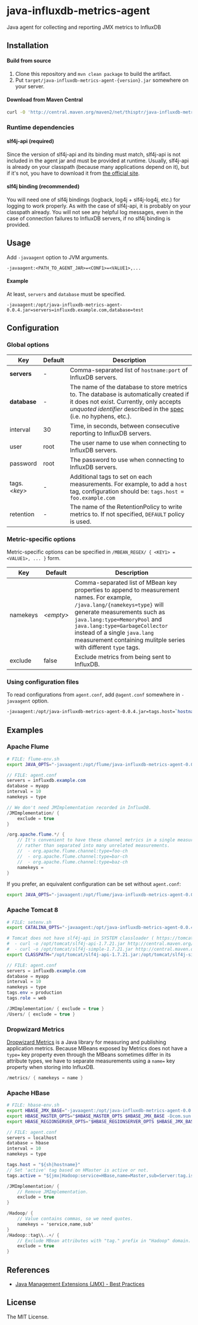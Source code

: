 java-influxdb-metrics-agent
===========================

Java agent for collecting and reporting JMX metrics to InfluxDB

Installation
------------

#### Build from source

1. Clone this repository and `mvn clean package` to build the artifact.
2. Put `target/java-influxdb-metrics-agent-{version}.jar` somewhere on your server.

#### Download from Maven Central

```sh
curl -O 'http://central.maven.org/maven2/net/thisptr/java-influxdb-metrics-agent/0.0.4/java-influxdb-metrics-agent-0.0.4.jar'
```

### Runtime dependencies

#### slf4j-api (required)

Since the version of slf4j-api and its binding must match, slf4j-api is not included in the agent jar and must be provided at runtime. Usually, slf4j-api is already on your classpath (because many applications depend on it), but if it's not, you have to download it from [the official site](http://www.slf4j.org/download.html).

#### slf4j binding (recommended)

You will need one of slf4j bindings (logback, log4j + slf4j-log4j, etc.) for logging to work properly. As with the case of slf4j-api, it is probably on your classpath already. You will not see any helpful log messages, even in the case of connection failures to InfluxDB servers, if no slf4j binding is provided.

Usage
-----

Add `-javaagent` option to JVM arguments.

```
-javaagent:<PATH_TO_AGENT_JAR>=<CONF1>=<VALUE1>,...
```

#### Example

At least, `servers` and `database` must be specified.

```
-javaagent:/opt/java-influxdb-metrics-agent-0.0.4.jar=servers=influxdb.example.com,database=test
```

Configuration
-------------

### Global options

| Key | Default | Description |
|---------------|---------|-------------|
| **servers** | - | Comma-separated list of `hostname:port` of InfluxDB servers. |
| **database** | - | The name of the database to store metrics to. The database is automatically created if it does not exist. Currently, only accepts *unquoted identifier* described in the [spec](https://docs.influxdata.com/influxdb/v0.13/query_language/spec/#identifiers) (i.e. no hyphens, etc.). |
| interval | 30 | Time, in seconds, between consecutive reporting to InfluxDB servers. |
| user | root | The user name to use when connecting to InfluxDB servers. |
| password | root | The password to use when connecting to InfluxDB servers. |
| tags.*&lt;key&gt;* | - | Additional tags to set on each measurements. For example, to add a `host` tag, configuration should be: `tags.host = foo.example.com` |
| retention | - | The name of the RetentionPolicy to write metrics to. If not specified, `DEFAULT` policy is used. |

### Metric-specific options

Metric-specific options can be specified in `/MBEAN_REGEX/ { <KEY1> = <VALUE1>, ... }` form.

| Key | Default | Description |
|------|---------|-------------|
| namekeys | *&lt;empty&gt;*   | Comma-separated list of MBean key properties to append to measurement names. For example, `/java.lang/{namekeys=type}` will generate measurements such as `java.lang:type=MemoryPool` and `java.lang:type=GarbageCollector` instead of a single `java.lang` measurement containing mulitple series with different `type` tags. |
| exclude | false | Exclude metrics from being sent to InfluxDB. |

### Using configuration files

To read configurations from `agent.conf`, add `@agent.conf` somewhere in `-javaagent` option.

```sh
-javaagent:/opt/java-influxdb-metrics-agent-0.0.4.jar=tags.host=`hostname`,@agent.conf
```

Examples
--------

### Apache Flume

```sh
# FILE: flume-env.sh
export JAVA_OPTS="-javaagent:/opt/flume/java-influxdb-metrics-agent-0.0.4.jar=tags.host=`hostname`,@/opt/flume/agent.conf"
```

```cs
// FILE: agent.conf
servers = influxdb.example.com
database = myapp
interval = 10
namekeys = type

// We don't need JMImplementation recorded in InfluxDB.
/JMImplementation/ {
	exclude = true
}

/org.apache.flume.*/ {
	// It's convenient to have these channel metrics in a single measurement,
	// rather than separated into many unrelated measurements.
	//  - org.apache.flume.channel:type=foo-ch
	//  - org.apache.flume.channel:type=bar-ch
	//  - org.apache.flume.channel:type=baz-ch
	namekeys =
}
```

If you prefer, an equivalent configuration can be set without `agent.conf`:
```sh
export JAVA_OPTS="-javaagent:/opt/flume/java-influxdb-metrics-agent-0.0.4.jar=tags.host=`hostname`,servers=influxdb.example.com,database=myapp,interval=10,namekeys=type,/JMImplementation/{exclude=true},/org.apache.flume.*/{namekeys=}"
```

### Apache Tomcat 8

```sh
# FILE: setenv.sh
export CATALINA_OPTS="-javaagent:/opt/java-influxdb-metrics-agent-0.0.4.jar=tags.host=`hostname`,@/opt/tomcat/agent.conf"

# Tomcat does not have slf4j-api in SYSTEM classloader ( https://tomcat.apache.org/tomcat-8.0-doc/class-loader-howto.html ). Need to download manually.
#  - curl -o /opt/tomcat/slf4j-api-1.7.21.jar http://central.maven.org/maven2/org/slf4j/slf4j-api/1.7.21/slf4j-api-1.7.21.jar
#  - curl -o /opt/tomcat/slf4j-simple-1.7.21.jar http://central.maven.org/maven2/org/slf4j/slf4j-api/1.7.21/slf4j-simple-1.7.21.jar
export CLASSPATH="/opt/tomcat/slf4j-api-1.7.21.jar:/opt/tomcat/slf4j-simple-1.7.21.jar"
```

```cs
// FILE: agent.conf
servers = influxdb.example.com
database = myapp
interval = 10
namekeys = type
tags.env = production
tags.role = web

/JMImplementation/ { exclude = true }
/Users/ { exclude = true }
```

### Dropwizard Metrics

[Dropwizard Metrics](http://metrics.dropwizard.io/3.1.0/) is a Java library for measuring and publishing application metrics.
Because MBeans exposed by Metrics does not have a `type=` key property even through the MBeans sometimes differ in its attribute types, we have to separate measurements using a `name=` key property when storing into InfluxDB.

```cs
/metrics/ { namekeys = name }
```

### Apache HBase

```sh
# FILE: hbase-env.sh
export HBASE_JMX_BASE="-javaagent:/opt/java-influxdb-metrics-agent-0.0.4.jar=servers=localhost,tags.host=`hostname`,tags.active='\${jmx|Hadoop:service=HBase,name=Master,sub=Server:tag.isActiveMaster}',database=hbase,interval=10,namekeys=type,/JMImplementation/{exclude=true},/Hadoop/{namekeys='service,name,sub'},/Hadoop::tag\\\\..+/{exclude=true} -Dcom.sun.management.jmxremote.ssl=false -Dcom.sun.management.jmxremote.authenticate=false"
export HBASE_MASTER_OPTS="$HBASE_MASTER_OPTS $HBASE_JMX_BASE -Dcom.sun.management.jmxremote.port=10101"
export HBASE_REGIONSERVER_OPTS="$HBASE_REGIONSERVER_OPTS $HBASE_JMX_BASE -Dcom.sun.management.jmxremote.port=10102"
```

```cs
// FILE: agent.conf
servers = localhost
database = hbase
interval = 10
namekeys = type

tags.host = "${sh|hostname}"
// Set 'active' tag based on HMaster is active or not.
tags.active = "${jmx|Hadoop:service=HBase,name=Master,sub=Server:tag.isActiveMaster}"

/JMImplementation/ {
	// Remove JMImplementation.
	exclude = true
}

/Hadoop/ {
	// Value contains commas, so we need quotes.
	namekeys = 'service,name,sub'
}
/Hadoop::tag\\..+/ {
	// Exclude MBean attributes with "tag." prefix in "Hadoop" domain.
	exclude = true
}
```

References
----------

 - [Java Management Extensions (JMX) - Best Practices](http://www.oracle.com/technetwork/articles/java/best-practices-jsp-136021.html)

License
-------

The MIT License.
